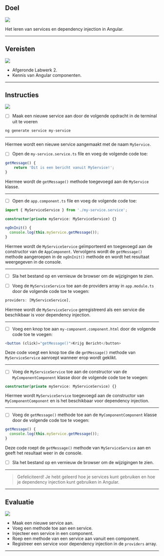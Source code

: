 ## Doel

![](https://i.imgur.com/gE2CqjU.png)

Het leren van services en dependency injection in Angular.

---

## Vereisten

![](https://i.imgur.com/5il3Lot.png)

-   Afgeronde Labwerk 2.
-   Kennis van Angular componenten.

---

## Instructies

![](https://i.imgur.com/QWJEnxH.png)

- [ ] Maak een nieuwe service aan door de volgende opdracht in de terminal uit te voeren
  
```bash
ng generate service my-service
```

---

Hiermee wordt een nieuwe service aangemaakt met de naam `MyService`.

- [ ] Open de `my-service.service.ts` file en voeg de volgende code toe:

```typescript
getMessage() {
	return 'Dit is een bericht vanuit MyService!'; 
}
```   

Hiermee wordt de `getMessage()` methode toegevoegd aan de `MyService` klasse.
   
---

- [ ] Open de `app.component.ts` file en voeg de volgende code toe:
   
```typescript
import { MyServiceService } from './my-service.service';

constructor(private myService: MyServiceService) {}

ngOnInit() {
  console.log(this.myService.getMessage());
}

```

Hiermee wordt de `MyServiceService` geïmporteerd en toegevoegd aan de constructor van de `AppComponent`. Vervolgens wordt de `getMessage()` methode aangeroepen in de `ngOnInit()` methode en wordt het resultaat weergegeven in de console.

---

- [ ] Sla het bestand op en vernieuw de browser om de wijzigingen te zien.
   
- [ ] Voeg de `MyServiceService` toe aan de providers array in `app.module.ts` door de volgende code toe te voegen:
   
```typescript
providers: [MyServiceService],
```
 
Hiermee wordt de `MyServiceService` geregistreerd als een service die beschikbaar is voor dependency injection.
   
---

- [ ] Voeg een knop toe aan `my-component.component.html` door de volgende code toe te voegen:

```typescript
<button (click)="getMessage()">Krijg Bericht</button>
```

Deze code voegt een knop toe die de `getMessage()` methode van `MyServiceService` aanroept wanneer erop wordt geklikt.

---

- [ ] Voeg de `MyServiceService` toe aan de constructor van de `MyComponentComponent` klasse door de volgende code toe te voegen:

```typescript
constructor(private myService: MyServiceService) {}
```

Hiermee wordt `MyServiceService` toegevoegd aan de constructor van `MyComponentComponent` en is het beschikbaar voor dependency injection.

---

- [ ] Voeg de `getMessage()` methode toe aan de `MyComponentComponent` klasse door de volgende code toe te voegen:

```typescript
getMessage() {
  console.log(this.myService.getMessage());
}
```

Deze code roept de `getMessage()` methode van `MyServiceService` aan en geeft het resultaat weer in de console.

- [ ] Sla het bestand op en vernieuw de browser om de wijzigingen te zien.  

---

> Gefeliciteerd! Je hebt geleerd hoe je services kunt gebruiken en hoe je dependency injection kunt gebruiken in Angular.


---

## Evaluatie
![](https://i.imgur.com/khNWoh4.png)

-   Maak een nieuwe service aan.
-   Voeg een methode toe aan een service.
-   Injecteer een service in een component.
-   Roep een methode van een service aan vanuit een component.
-   Registreer een service voor dependency injection in de `providers` array.

---
